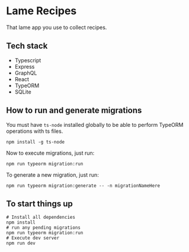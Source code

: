 # Lame Recipes

That lame app you use to collect recipes.

## Tech stack

- Typescript
- Express
- GraphQL
- React
- TypeORM
- SQLite

## How to run and generate migrations

You must have `ts-node` installed globally to be able to perform TypeORM operations with ts files.

```shell
npm install -g ts-node
```

Now to execute migrations, just run:

```shell
npm run typeorm migration:run
```

To generate a new migration, just run:

```shell
npm run typeorm migration:generate -- -n migrationNameHere
```

## To start things up

```shell
# Install all dependencies
npm install
# run any pending migrations
npm run typeorm migration:run
# Execute dev server
npm run dev
```
